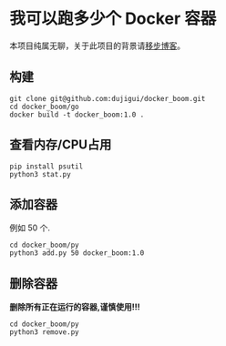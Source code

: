 # 我可以跑多少个 Docker 容器

本项目纯属无聊，关于此项目的背景请[移步博客](http://www.nullsfootprints.com/post/32)。

## 构建

```
git clone git@github.com:dujigui/docker_boom.git
cd docker_boom/go
docker build -t docker_boom:1.0 .
```

## 查看内存/CPU占用
```
pip install psutil
python3 stat.py
```

## 添加容器

例如 50 个.

```
cd docker_boom/py
python3 add.py 50 docker_boom:1.0
```

## 删除容器

**删除所有正在运行的容器,谨慎使用!!!**

```
cd docker_boom/py
python3 remove.py
```